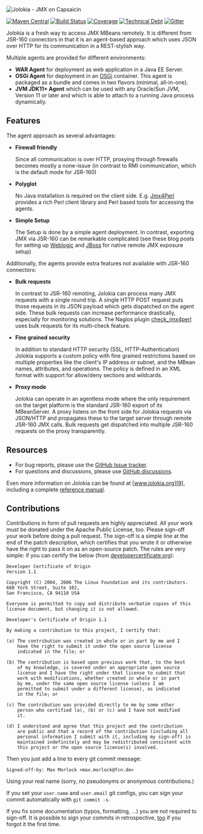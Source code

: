 ![Jolokia - JMX on Capsaicin][1]

[![Maven Central](https://maven-badges.herokuapp.com/maven-central/org.jolokia/jolokia-parent/badge.svg?style=flat)](https://maven-badges.herokuapp.com/maven-central/org.jolokia/jolokia-parent/)
[![Build Status](https://github.com/jolokia/jolokia/actions/workflows/ci.yaml/badge.svg?branch=2.0)](https://github.com/jolokia/jolokia/actions/workflows/ci.yaml)
[![Coverage](https://sonarcloud.io/api/project_badges/measure?project=org.jolokia%3Ajolokia&metric=coverage)](https://sonarcloud.io/summary/new_code?id=org.jolokia%3Ajolokia)
[![Technical Debt](https://sonarcloud.io/api/project_badges/measure?project=org.jolokia%3Ajolokia&metric=sqale_index)](https://sonarcloud.io/summary/new_code?id=org.jolokia%3Ajolokia)
[![Gitter](https://badges.gitter.im/Join+Chat.svg)](https://gitter.im/rhuss/jolokia?utm_source=badge&utm_medium=badge&utm_campaign=pr-badge)

Jolokia is a fresh way to access JMX MBeans remotely. It is
different from JSR-160 connectors in that it is an agent-based
approach which uses JSON over HTTP for its communication in a
REST-stylish way.

Multiple agents are provided for different environments:

* **WAR Agent** for deployment as web application in a Java EE Server. 
* **OSGi Agent** for deployment in an [OSGi][2] container. This agent
  is packaged as a bundle and comes in two flavors (minimal,
  all-in-one).
* **JVM JDK11+ Agent** which can be used with any Oracle/Sun JVM,
  Version 11 or later and which is able to attach to a running Java process 
  dynamically. 


## Features

The agent approach as several advantages:

* **Firewall friendly**

  Since all communication is over HTTP, proxying through firewalls
  becomes mostly a none-issue (in contrast to RMI communication, which
  is the default mode for JSR-160)

* **Polyglot**

  No Java installation is required on the client
  side. E.g. [Jmx4Perl][3] provides a rich Perl client library and
  Perl based tools for accessing the agents.

* **Simple Setup**

  The Setup is done by a simple agent deployment. In contrast,
  exporting JMX via JSR-160 can be remarkable complicated (see these
  blog posts for setting up [Weblogic][4] and [JBoss][5] for native
  remote JMX exposure setup)

Additionally, the agents provide extra features not available with
JSR-160 connectors:

* **Bulk requests**

  In contrast to JSR-160 remoting, Jolokia can process many JMX
  requests with a single round trip. A single HTTP POST request puts
  those requests in its JSON payload which gets dispatched on the
  agent side. These bulk requests can increase performance drastically,
  especially for monitoring solutions. The Nagios plugin
  [check_jmx4perl][6] uses bulk requests for its multi-check feature.
  
* **Fine grained security**

  In addition to standard HTTP security (SSL, HTTP-Authentication)
  Jolokia supports a custom policy with fine grained restrictions
  based on multiple properties like the client's IP address or subnet,
  and the MBean names, attributes, and operations. The policy is
  defined in an XML format with support for allow/deny sections and
  wildcards.

* **Proxy mode**

  Jolokia can operate in an agentless mode where the only requirement
  on the target platform is the standard JSR-160 export of its
  MBeanServer. A proxy listens on the front side for Jolokia requests
  via JSON/HTTP and propagates these to the target server through
  remote JSR-160 JMX calls. Bulk requests get dispatched into
  multiple JSR-160 requests on the proxy transparently.

## Resources

* For bug reports, please use the [GitHub Issue tracker][7].
* For questions and discussions, please use [GitHub discussions][8].

Even more information on Jolokia can be found at [www.jolokia.org][9], including
a complete [reference manual][10].

## Contributions

Contributions in form of pull requests are highly appreciated. All your work must be donated under the 
Apache Public License, too. Please sign-off your work before 
doing a pull request. The sign-off is a simple line at the end of the patch description, 
which certifies that you wrote it or otherwise have the right to
pass it on as an open-source patch.  The rules are very simple: if you
can certify the below (from
[developercertificate.org](https://developercertificate.org/)):

```
Developer Certificate of Origin
Version 1.1

Copyright (C) 2004, 2006 The Linux Foundation and its contributors.
660 York Street, Suite 102,
San Francisco, CA 94110 USA

Everyone is permitted to copy and distribute verbatim copies of this
license document, but changing it is not allowed.

Developer's Certificate of Origin 1.1

By making a contribution to this project, I certify that:

(a) The contribution was created in whole or in part by me and I
    have the right to submit it under the open source license
    indicated in the file; or

(b) The contribution is based upon previous work that, to the best
    of my knowledge, is covered under an appropriate open source
    license and I have the right under that license to submit that
    work with modifications, whether created in whole or in part
    by me, under the same open source license (unless I am
    permitted to submit under a different license), as indicated
    in the file; or

(c) The contribution was provided directly to me by some other
    person who certified (a), (b) or (c) and I have not modified
    it.

(d) I understand and agree that this project and the contribution
    are public and that a record of the contribution (including all
    personal information I submit with it, including my sign-off) is
    maintained indefinitely and may be redistributed consistent with
    this project or the open source license(s) involved.
```

Then you just add a line to every git commit message:

    Signed-off-by: Max Morlock <max.morlock@fcn.de>

Using your real name (sorry, no pseudonyms or anonymous contributions.)

If you set your `user.name` and `user.email` git configs, you can sign your
commit automatically with `git commit -s`.

If you fix some documentation (typos, formatting, ...) you are not required to sign-off. 
It is possible to sign your commits in retrospective, [too](https://stackoverflow.com/questions/13043357/git-sign-off-previous-commits) 
if you forgot it the first time. 

 [1]: https://jolokia.org/images/jolokia_logo.png "Jolokia"
 [2]: https://www.osgi.org
 [3]: https://www.jmx4perl.org
 [4]: https://labs.consol.de/blog/jmx4perl/configuring-remote-jmx-access-for-weblogic   
 [5]: https://labs.consol.de/blog/jmx4perl/jboss-remote-jmx
 [6]: https://search.cpan.org/~roland/jmx4perl/scripts/check_jmx4perl
 [7]: https://github.com/jolokia/jolokia/issues
 [8]: https://github.com/jolokia/jolokia/discussions
 [9]: https://www.jolokia.org
 [10]: https://www.jolokia.org/reference/html/index.html
